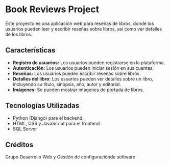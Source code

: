 # Book Reviews Project

Este proyecto es una aplicación web para reseñas de libros, donde los usuarios pueden leer y escribir reseñas sobre libros, así como ver detalles de los libros.

## Características

- **Registro de usuarios:** Los usuarios pueden registrarse en la plataforma.
- **Autenticación:** Los usuarios pueden iniciar sesión en sus cuentas.
- **Reseñas:** Los usuarios pueden escribir reseñas sobre libros.
- **Detalles del libro:** Los usuarios pueden ver detalles sobre un libro, incluyendo su título, sinopsis, año, autor y editorial.
- **Imágenes:** Se pueden mostrar imágenes de portada de libros.

## Tecnologías Utilizadas

- Python (Django) para el backend.
- HTML, CSS y JavaScript para el frontend.
- SQL Server

## Créditos

Grupo Desarrollo Web y Gestión de configuraciónde software

